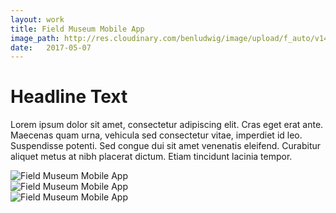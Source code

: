 ```yaml
---
layout: work
title: Field Museum Mobile App
image_path: http://res.cloudinary.com/benludwig/image/upload/f_auto/v1499826700/fm-mobile-7_vxlv9q.jpg
date:   2017-05-07
---
```

<div class="grid-container">
<div class="grid">
<div class="grid-sizer"></div>
<div class="grid-item">
  <div class="copy-block">
    <h1>Headline Text</h1>
    <p>Lorem ipsum dolor sit amet, consectetur adipiscing elit. Cras eget erat ante. Maecenas quam urna, vehicula sed consectetur vitae, imperdiet id leo. Suspendisse potenti. Sed congue dui sit amet venenatis eleifend. Curabitur aliquet metus at nibh placerat dictum. Etiam tincidunt lacinia tempor.</p>
  </div>
</div>
<div class="grid-item">
<img src="http://res.cloudinary.com/benludwig/image/upload/f_auto/v1499826700/fm-mobile-7_vxlv9q.jpg" alt="Field Museum Mobile App">
</div>
<div class="grid-item">
<img src="http://res.cloudinary.com/benludwig/image/upload/f_auto/v1499826707/fm-mobile-8_krobhj.jpg" alt="Field Museum Mobile App">
</div>
<div class="grid-item">
<img src="http://res.cloudinary.com/benludwig/image/upload/f_auto/v1499826730/fm-mobile-9_tgo4ul.jpg" alt="Field Museum Mobile App">
</div>
</div>
</div>
